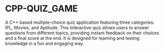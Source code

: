 # CPP-QUIZ_GAME
 A C++ based multiple-choice quiz application featuring three categories: IPL, Movies, and Aptitude. This interactive quiz allows users to answer questions from different topics, providing instant feedback on their choices and a final score at the end. It is designed for learning and testing knowledge in a fun and engaging way.
